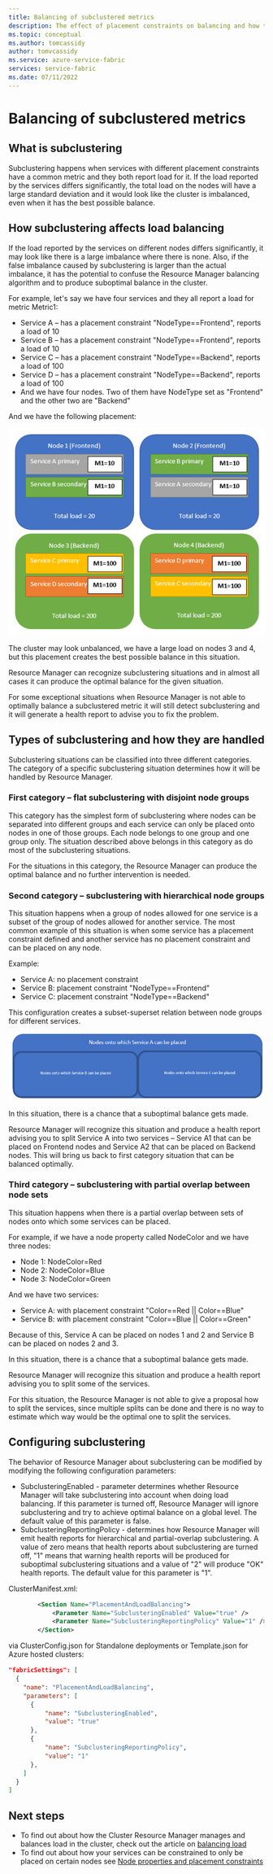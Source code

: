 ```yaml
---
title: Balancing of subclustered metrics
description: The effect of placement constraints on balancing and how to handle it
ms.topic: conceptual
ms.author: tomcassidy
author: tomvcassidy
ms.service: azure-service-fabric
services: service-fabric
ms.date: 07/11/2022
---
```

# Balancing of subclustered metrics

## What is subclustering

Subclustering happens when services with different placement constraints have a common metric and they both report load for it. If the load reported by the services differs significantly, the total load on the nodes will have a large standard deviation and it would look like the cluster is imbalanced, even when it has the best possible balance.

## How subclustering affects load balancing

If the load reported by the services on different nodes differs significantly, it may look like there is a large imbalance where there is none. Also, if the false imbalance caused by subclustering is larger than the actual imbalance, it has the potential to confuse the Resource Manager balancing algorithm and to produce suboptimal balance in the cluster.

For example, let's say we have four services and they all report a load for metric Metric1:

* Service A – has a placement constraint "NodeType==Frontend", reports a load of 10
* Service B – has a placement constraint "NodeType==Frontend", reports a load of 10
* Service C – has a placement constraint "NodeType==Backend", reports a load of 100
* Service D – has a placement constraint "NodeType==Backend", reports a load of 100
* And we have four nodes. Two of them have NodeType set as "Frontend" and the other two are "Backend"

And we have the following placement:

<center>

![Subclustered placement example][Image1]
</center>

The cluster may look unbalanced, we have a large load on nodes 3 and 4, but this placement creates the best possible balance in this situation.

Resource Manager can recognize subclustering situations and in almost all cases it can produce the optimal balance for the given situation.

For some exceptional situations when Resource Manager is not able to optimally balance a subclustered metric it will still detect subclustering and it will generate a health report to advise you to fix the problem.

## Types of subclustering and how they are handled

Subclustering situations can be classified into three different categories. The category of a specific subclustering situation determines how it will be handled by Resource Manager.

### First category – flat subclustering with disjoint node groups

This category has the simplest form of subclustering where nodes can be separated into different groups and each service can only be placed onto nodes in one of those groups. Each node belongs to one group and one group only. The situation described above belongs in this category as do most of the subclustering situations. 

For the situations in this category, the Resource Manager can produce the optimal balance and no further intervention is needed.

### Second category – subclustering with hierarchical node groups

This situation happens when a group of nodes allowed for one service is a subset of the group of nodes allowed for another service. The most common example of this situation is when some service has a placement constraint defined and another service has no placement constraint and can be placed on any node.

Example:

* Service A: no placement constraint
* Service B: placement constraint "NodeType==Frontend"
* Service C: placement constraint "NodeType==Backend"

This configuration creates a subset-superset relation between node groups for different services.

<center>

![Subset superset subclusters][Image2]
</center>

In this situation, there is a chance that a suboptimal balance gets made.

Resource Manager will recognize this situation and produce a health report advising you to split Service A into two services – Service A1 that can be placed on Frontend nodes and Service A2 that can be placed on Backend nodes. This will bring us back to first category situation that can be balanced optimally.

### Third category – subclustering with partial overlap between node sets

This situation happens when there is a partial overlap between sets of nodes onto which some services can be placed.

For example, if we have a node property called NodeColor and we have three nodes:

* Node 1: NodeColor=Red
* Node 2: NodeColor=Blue
* Node 3: NodeColor=Green

And we have two services:

* Service A: with placement constraint "Color==Red || Color==Blue"
* Service B: with placement constraint "Color==Blue || Color==Green"

Because of this, Service A can be placed on nodes 1 and 2 and Service B can be placed on nodes 2 and 3.

In this situation, there is a chance that a suboptimal balance gets made.

Resource Manager will recognize this situation and produce a health report advising you to split some of the services.

For this situation, the Resource Manager is not able to give a proposal how to split the services, since multiple splits can be done and there is no way to estimate which way would be the optimal one to split the services.

## Configuring subclustering

The behavior of Resource Manager about subclustering can be modified by modifying the following configuration parameters:
* SubclusteringEnabled - parameter determines whether Resource Manager will take subclustering into account when doing load balancing. If this parameter is turned off, Resource Manager will ignore subclustering and try to achieve optimal balance on a global level. The default value of this parameter is false.
* SubclusteringReportingPolicy - determines how Resource Manager will emit health reports for hierarchical and partial-overlap subclustering. A value of zero means that health reports about subclustering are turned off, "1" means that warning health reports will be produced for suboptimal subclustering situations and a value of "2" will produce "OK" health reports. The default value for this parameter is "1".

ClusterManifest.xml:

``` xml
        <Section Name="PlacementAndLoadBalancing">
            <Parameter Name="SubclusteringEnabled" Value="true" />
            <Parameter Name="SubclusteringReportingPolicy" Value="1" />
        </Section>
```

via ClusterConfig.json for Standalone deployments or Template.json for Azure hosted clusters:

```json
"fabricSettings": [
  {
    "name": "PlacementAndLoadBalancing",
    "parameters": [
      {
          "name": "SubclusteringEnabled",
          "value": "true"
      },
      {
          "name": "SubclusteringReportingPolicy",
          "value": "1"
      },
    ]
  }
]
```

## Next steps
* To find out about how the Cluster Resource Manager manages and balances load in the cluster, check out the article on [balancing load](service-fabric-cluster-resource-manager-balancing.md)
* To find out about how your services can be constrained to only be placed on certain nodes see [Node properties and placement constraints](service-fabric-cluster-resource-manager-cluster-description.md#node-properties-and-placement-constraints)

[Image1]:./media/cluster-resource-manager-subclustering/subclustered-placement.png
[Image2]:./media/cluster-resource-manager-subclustering/subset-superset-nodes.png
